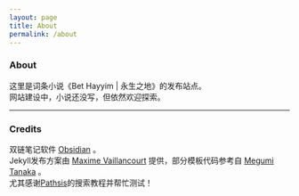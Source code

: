 ```yaml
---
layout: page
title: About
permalink: /about
---
```

<style>
  .wrapper {
    max-width: 46em;
  }
</style>

### About

这里是词条小说《Bet Hayyim | 永生之地》的发布站点。
<br>
网站建设中，小说还没写，但依然欢迎探索。

---

### Credits

双链笔记软件 [Obsidian](https://obsidian.md/) 。
<br>
Jekyll发布方案由 [Maxime Vaillancourt](https://digital-garden-jekyll-template.netlify.app) 提供，部分模板代码参考自 [Megumi Tanaka](https://garden.megu.space/) 。
<br>
尤其感谢[Pathsis](https://github.com/Pathsis/tactile-advanced-template-with-algolia)的搜索教程并帮忙测试！
